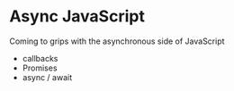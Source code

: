 # Async JavaScript
Coming to grips with the asynchronous side of JavaScript
- callbacks
- Promises
- async / await
